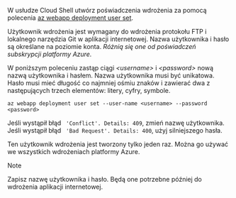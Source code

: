 W usłudze Cloud Shell utwórz poświadczenia wdrożenia za pomocą polecenia [az webapp deployment user set](/cli/azure/webapp/deployment/user#set).

Użytkownik wdrożenia jest wymagany do wdrożenia protokołu FTP i lokalnego narzędzia Git w aplikacji internetowej. Nazwa użytkownika i hasło są określane na poziomie konta. _Różnią się one od poświadczeń subskrypcji platformy Azure._

W poniższym poleceniu zastąp ciągi *\<username>* i *\<password>* nową nazwą użytkownika i hasłem. Nazwa użytkownika musi być unikatowa. Hasło musi mieć długość co najmniej ośmiu znaków i zawierać dwa z następujących trzech elementów: litery, cyfry, symbole. 

```azurecli-interactive
az webapp deployment user set --user-name <username> --password <password>
```

Jeśli wystąpił błąd ` 'Conflict'. Details: 409`, zmień nazwę użytkownika. Jeśli wystąpił błąd ` 'Bad Request'. Details: 400`, użyj silniejszego hasła.

Ten użytkownik wdrożenia jest tworzony tylko jeden raz. Można go używać we wszystkich wdrożeniach platformy Azure.

> [!NOTE]
> Zapisz nazwę użytkownika i hasło. Będą one potrzebne później do wdrożenia aplikacji internetowej.
>
>